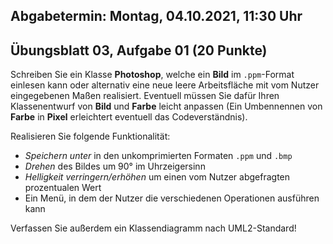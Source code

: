 ## Abgabetermin: Montag, 04.10.2021, 11:30 Uhr

## Übungsblatt 03, Aufgabe 01 (20 Punkte)

Schreiben Sie ein Klasse **Photoshop**, welche ein **Bild** im `.ppm`-Format einlesen kann oder alternativ eine neue leere Arbeitsfläche mit vom Nutzer eingegebenen Maßen realisiert. Eventuell müssen Sie dafür Ihren Klassenentwurf von **Bild** und **Farbe** leicht anpassen (Ein Umbennennen von **Farbe** in **Pixel** erleichtert eventuell das Codeverständnis).

Realisieren Sie folgende Funktionalität:
*   *Speichern unter* in den unkomprimierten Formaten `.ppm` und `.bmp`
*   *Drehen* des Bildes um 90° im Uhrzeigersinn
*   *Helligkeit verringern/erhöhen* um einen vom Nutzer abgefragten prozentualen Wert
*   Ein Menü, in dem der Nutzer die verschiedenen Operationen ausführen kann 

Verfassen Sie außerdem ein Klassendiagramm nach UML2-Standard!